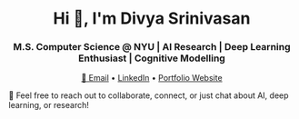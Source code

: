 <h1 align="center">Hi 👋, I'm Divya Srinivasan</h1>
<h3 align="center">M.S. Computer Science @ NYU | AI Research | Deep Learning Enthusiast | Cognitive Modelling </h3>

<p align="center">
  <a href="mailto:ds7852@nyu.edu">📧 Email</a> •
  <a href="https://www.linkedin.com/in/divya-srinivasan-790ba41bb/">LinkedIn</a> •
  <a href="https://divya603.github.io/DivyaS.github.io/">Portfolio Website</a>
</p>





💬 Feel free to reach out to collaborate, connect, or just chat about AI, deep learning, or research!
